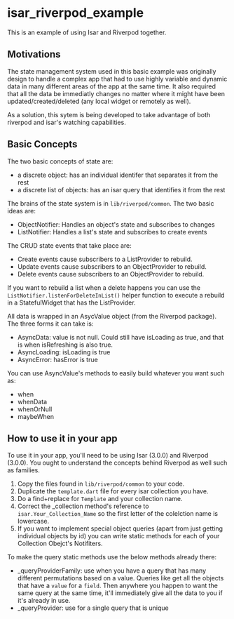 # isar_riverpod_example

This is an example of using Isar and Riverpod together.

## Motivations

The state management system used in this basic example was originally design to handle a complex app that had to use highly variable and dynamic data in many different areas of the app at the same time. It also required that all the data be immediatly changes no matter where it might have been updated/created/deleted (any local widget or remotely as well).

As a solution, this sytem is being developed to take advantage of both riverpod and isar's watching capabilities.

## Basic Concepts

The two basic concepts of state are:
- a discrete object: has an individual identifer that separates it from the rest
- a discrete list of objects: has an isar query that identifies it from the rest

The brains of the state system is in `lib/riverpod/common`. The two basic ideas are:
- ObjectNotifier: Handles an object's state and subscribes to changes
- ListNotifier: Handles a list's state and subscribes to create events

The CRUD state events that take place are:
- Create events cause subscribers to a ListProvider to rebuild.
- Update events cause subscribers to an ObjectProvider to rebuild.
- Delete events cause subscribers to an ObjectProvider to rebuild.

If you want to rebuild a list when a delete happens you can use the `ListNotifier.listenForDeleteInList()` helper function to execute a rebuild in a StatefulWidget that has the ListProvider.

All data is wrapped in an AsycValue object (from the Riverpod package). The three forms it can take is:
- AsyncData: value is not null. Could still have isLoading as true, and that is when isRefreshing is also true.
- AsyncLoading: isLoading is true
- AsyncError: hasError is true

You can use AsyncValue's methods to easily build whatever you want such as:
- when
- whenData
- whenOrNull
- maybeWhen

## How to use it in your app

To use it in your app, you'll need to be using Isar (3.0.0) and Riverpod (3.0.0). You ought to understand the concepts behind Riverpod as well such as families.

1. Copy the files found in `lib/riverpod/common` to your code.
2. Duplicate the `template.dart` file for every isar collection you have.
3. Do a find+replace for `Template` and your collection name.
4. Correct the _collection method's reference to `isar.Your_Collection_Name` so the first letter of the colelction name is lowercase.
5. If you want to implement special object queries (apart from just getting individual objects by id) you can write static methods for each of your Collection Obejct's Notifiters.

To make the query static methods use the below methods already there:
- _queryProviderFamily: use when you have a query that has many different permutations based on a value. Queries like get all the objects that have a `value` for a `field`. Then anywhere you happen to want the same query at the same time, it'll immediately give all the data to you if it's already in use.
- _queryProvider: use for a single query that is unique